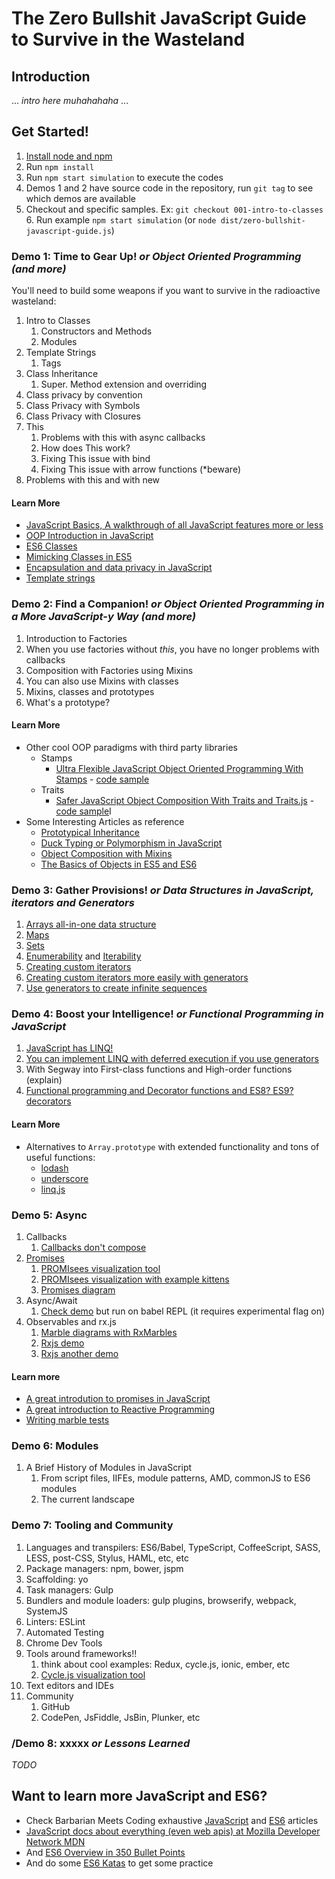 # The Zero Bullshit JavaScript Guide to Survive in the Wasteland

## Introduction

... *intro here muhahahaha* ...

## Get Started!

1. [Install node and npm](https://nodejs.org/en/)
2. Run `npm install`
3. Run `npm start simulation` to execute the codes
4. Demos 1 and 2 have source code in the repository, run `git tag` to see which demos are available
5. Checkout and specific samples. Ex: `git checkout 001-intro-to-classes`
    6. Run example `npm start simulation` (or `node dist/zero-bullshit-javascript-guide.js`)

### Demo 1: Time to Gear Up! *or Object Oriented Programming (and more)*

You'll need to build some weapons if you want to survive in the radioactive wasteland:

1. Intro to Classes
    1. Constructors and Methods
    1. Modules
1. Template Strings
    1. Tags
1. Class Inheritance
    1. Super. Method extension and overriding
1. Class privacy by convention
1. Class Privacy with Symbols
1. Class Privacy with Closures
1. This
    1. Problems with this with async callbacks
    1. How does This work? 
    1. Fixing This issue with bind
    1. Fixing This issue with arrow functions (*beware)
1. Problems with this and with new

#### Learn More

* [JavaScript Basics, A walkthrough of all JavaScript features more or less](http://www.barbarianmeetscoding.com/blog/2015/09/06/the-basic-ingredients-of-javascript-mancy-an-introduction-to-javascript-and-ecmascript-6-for-c-sharp-developers/)
* [OOP Introduction in JavaScript](http://www.barbarianmeetscoding.com/blog/2015/11/23/an-introduction-to-object-oriented-programming-in-javascript-for-c-sharp-developers/)
* [ES6 Classes](http://www.barbarianmeetscoding.com/blog/2015/12/20/white-tower-summoning-enhanced-the-marvels-of-es6-classes/)
* [Mimicking Classes in ES5](http://www.barbarianmeetscoding.com/blog/2015/12/14/white-tower-summoning-mimicking-c-sharp-classical-inheritance-in-javascript/)
* [Encapsulation and data privacy in JavaScript](http://www.barbarianmeetscoding.com/blog/2015/11/30/summoning-fundamentals-a-three-part-introduction-to-oop-in-javascript-encapsulation/)
* [Template strings](http://www.barbarianmeetscoding.com/blog/2015/10/19/mastering-the-arcane-art-of-javascript-mancy-for-csharp-developers-a-guide-to-strings-finding-the-right-words-and-proper-spell-intonation/)

### Demo 2: Find a Companion! *or Object Oriented Programming in a More JavaScript-y Way (and more)*

1. Introduction to Factories
1. When you use factories without *this*, you have no longer problems with callbacks
1. Composition with Factories using Mixins
1. You can also use Mixins with classes
1. Mixins, classes and prototypes
1. What's a prototype?

#### Learn More

* Other cool OOP paradigms with third party libraries
    * Stamps 
        * [Ultra Flexible JavaScript Object Oriented Programming With Stamps](http://www.barbarianmeetscoding.com/blog/2016/01/18/javascript-ultra-flexible-object-oriented-programming-with-stamps/) - [code sample](http://jsbin.com/duyelal/edit?js,console)
    * Traits 
        * [Safer JavaScript Object Composition With Traits and Traits.js](http://www.barbarianmeetscoding.com/blog/2016/01/04/safer-javascript-object-composition-with-traits-and-traits-dot-js/) - [code sample](http://jsbin.com/zareyu/edit?js,console)I
* Some Interesting Articles as reference
    * [Prototypical Inheritance](http://www.barbarianmeetscoding.com/blog/2015/12/07/summoning-fundamentals-a-three-part-introduction-to-oop-in-javascript-ii-inheritance/)
    * [Duck Typing or Polymorphism in JavaScript](http://www.barbarianmeetscoding.com/blog/2015/12/09/summoning-fundamentals-a-three-part-introduction-to-oop-in-javascript-for-csharp-developers-iii-polymorphism/)
    * [Object Composition with Mixins](http://www.barbarianmeetscoding.com/blog/2015/12/28/black-tower-summoning-object-composition-with-mixins/)
    * [The Basics of Objects in ES5 and ES6](http://www.barbarianmeetscoding.com/blog/2015/10/08/mastering-the-arcane-art-of-javascript-mancy-on-summoning-servants-and-critters-or-the-basics-of-objects/)

### Demo 3: Gather Provisions! *or Data Structures in JavaScript, iterators and Generators*

1. [Arrays all-in-one data structure](http://bit.ly/javascriptmancy-arrays)
1. [Maps](http://bit.ly/javascriptmancy-data-structures-maps)
1. [Sets](http://bit.ly/javascriptmancy-data-structures-sets)
1. [Enumerability](http://jsfiddle.net/vintharas/1j7m9eLh/) and [Iterability](http://jsfiddle.net/vintharas/tq93y7eg/) 
1. [Creating custom iterators](http://jsfiddle.net/vintharas/jd9vs611/)
1. [Creating custom iterators more easily with generators](http://jsfiddle.net/vintharas/o1bgt628/)
1. [Use generators to create infinite sequences](http://jsfiddle.net/vintharas/wkb96j00/)

### Demo 4: Boost your Intelligence! *or Functional Programming in JavaScript*

1. [JavaScript has LINQ!](http://jsfiddle.net/vintharas/rpgu6dqj/)
1. [You can implement LINQ with deferred execution if you use generators](http://jsfiddle.net/vintharas/716k6tx2/)
1. With Segway into First-class functions and High-order functions (explain)
1. [Functional programming and Decorator functions and ES8? ES9? decorators](http://bit.ly/javascriptmancy-fp-create-abstractions)

#### Learn More

* Alternatives to `Array.prototype` with extended functionality and tons of useful functions:
    * [lodash](https://lodash.com/)
    * [underscore](http://underscorejs.org/)
    * [linq.js](https://linqjs.codeplex.com/)

### Demo 5: Async

1. Callbacks
    1. [Callbacks don't compose](http://bit.ly/javascriptmancy-async-await)
1. [Promises](http://bit.ly/javascriptmancy-async-promises-kittens)
    1. <a href="http://bevacqua.github.io/promisees/#">PROMIsees visualization tool</a>
    1. <a href="http://bevacqua.github.io/promisees/?utm_content=buffer61cc7&utm_medium=social&utm_source=twitter.com&utm_campaign=buffer#code=%2F*%0A%0AAsync+with+Promises%0A%0ALike+Tasks+in+.NET%0A%0A*%2F%0A%0Aconst+catImage1+%3D+'http%3A%2F%2Fwww.vetprofessionals.com%2Fcatprofessional%2Fimages%2Fhome-cat.jpg'%3B%0Aconst+catImage2+%3D+'https%3A%2F%2Fencrypted-tbn1.gstatic.com%2Fimages%3Fq%3Dtbn%3AANd9GcTKb20tUARmw8yTaDOlrHmVBLNcN3v7vxZWI1kIBUlI-tnujZKY'%3B%0Aconst+catImage3+%3D+'https%3A%2F%2Fencrypted-tbn3.gstatic.com%2Fimages%3Fq%3Dtbn%3AANd9GcQH5PcQiiy8fBHAlyw5eY_GA448Qq94XG2oxsiX1fflI233I01b'%3B%0Aconst+catImage4+%3D+'http%3A%2F%2Fwww.holidaycat.cz%2Fwp-content%2Fuploads%2F2015%2F05%2FLeo.jpg'%3B%0A%0Afunction+loadImage(url%2C+delay%3D1000)+%7B%0A++return+new+Promise((resolve%2C+reject)+%3D%3E+%7B%0A++++let+image+%3D+new+Image()%3B%0A%0A++++image.onload+%3D+function()+%7B%0A++++++%2F%2F+setting+a+timeout+so%0A++++++%2F%2F+we+can+see+how+they+load%0A++++++setTimeout(_+%3D%3E+resolve(image)%2C+delay)%3B%0A++++%7D%0A%0A++++image.onerror+%3D+function()+%7B%0A++++++let+message+%3D%0A++++++++'Could+not+load+image+at+'+%2B+url%3B%0A++++++reject(new+Error(message))%3B%0A++++%7D%0A%0A++++image.src+%3D+url%3B%0A++%7D)%0A%7D%0A%0Alet+addImg+%3D+(src)+%3D%3E+%7B%0A++let+imgElement+%3D%0A++++document.createElement(%22img%22)%0A++imgElement.src+%3D+src%0A++imgElement.width+%3D+100%3B%0A++%0A++let+parentElem+%3D+document.querySelector(%22body%22)%3B%0A++parentElem.appendChild(imgElement)%0A%7D%0A%0A%2F*+Concatenating+promises+*%2F%0A%0Aconst+whenFirstImageIsLoaded+%3D+loadImage(catImage1)%3B%0A%0AwhenFirstImageIsLoaded%0A++.then((img)+%3D%3E+%7B%0A+++++addImg(img.src)%3B%0A++%0A+++++%2F%2F+return+promise%0A+++++return+loadImage(catImage2)%3B%0A%7D%2C+(err)+%3D%3E+console.log(err.message))%0A++.then(img+%3D%3E+%7B%0A+++++%2F%2F+it's+unwrapped!!!%0A+++++addImg(img.src)%3B%0A%7D)%3B%0A%0A%2F*+Composing+promises+with+Promise.all+*%2F%0A%2F*%0Aconst+whenAllImagesAreLoaded+%3D+Promise.all(%5B%0A++loadImage(catImage1%2C+1000)%2C%0A++loadImage(catImage2%2C+2000)%2C%0A++loadImage(catImage3%2C+2500)%2C%0A++loadImage(catImage4%2C+1000)%2C%0A++%2F%2FloadImage('hahaha.jpg')%0A%5D)%3B%0A%0AwhenAllImagesAreLoaded.then((images)+%3D%3E+%7B%0A++images.forEach(img+%3D%3E+addImg(img.src))%3B%0A++return+images%3B%0A%7D).catch((error)+%3D%3E+%7B%0A++%2F%2F+handle+error+later%0A++console.log(error.message)%3B%0A%7D).then((images)+%3D%3E+console.log(images.map(i+%3D%3E+i.src).join('%2C')))%3B%0A*%2F">PROMIsees visualization with example kittens</a>
    1. [Promises diagram](https://mdn.mozillademos.org/files/8633/promises.png)
1. Async/Await
    1. [Check demo](http://bit.ly/javascriptmancy-async-await) but run on babel REPL (it requires experimental flag on)
1. Observables and rx.js
    1. [Marble diagrams with RxMarbles](http://rxmarbles.com/)
    1. [Rxjs demo](http://jsfiddle.net/vintharas/7nrn8smy/)
    1. [Rxjs another demo](http://jsfiddle.net/1001monkeys/tbb0k5es/)

#### Learn more

* [A great introdution to promises in JavaScript](https://github.com/mattdesl/promise-cookbook#the-problem)
* [A great introduction to Reactive Programming](https://gist.github.com/staltz/868e7e9bc2a7b8c1f754)
* [Writing marble tests](https://github.com/ReactiveX/RxJS/blob/master/doc/writing-marble-tests.md)

### Demo 6: Modules

1. A Brief History of Modules in JavaScript
    1. From script files, IIFEs, module patterns, AMD, commonJS to ES6 modules
    1. The current landscape

### Demo 7: Tooling and Community

1. Languages and transpilers: ES6/Babel, TypeScript, CoffeeScript, SASS, LESS, post-CSS, Stylus, HAML, etc, etc
1. Package managers: npm, bower, jspm
1. Scaffolding: yo
1. Task managers: Gulp
1. Bundlers and module loaders: gulp plugins, browserify, webpack, SystemJS
1. Linters: ESLint
1. Automated Testing
1. Chrome Dev Tools
1. Tools around frameworks!!
    1. think about cool examples: Redux, cycle.js, ionic, ember, etc
    1. [Cycle.js visualization tool](https://glebbahmutov.com/draw-cycle/)
1. Text editors and IDEs
1. Community
    1. GitHub
    1. CodePen, JsFiddle, JsBin, Plunker, etc

### /Demo 8: xxxxx *or Lessons Learned*

*TODO*

## Want to learn more JavaScript and ES6?

* Check Barbarian Meets Coding exhaustive [JavaScript](http://www.barbarianmeetscoding.com/blog/categories/javascript/) and [ES6](http://www.barbarianmeetscoding.com/blog/categories/es6/) articles
* [JavaScript docs about everything (even web apis) at Mozilla Developer Network MDN]()
* And [ES6 Overview in 350 Bullet Points](https://ponyfoo.com/articles/es6)
* And do some [ES6 Katas](http://es6katas.org/) to get some practice

